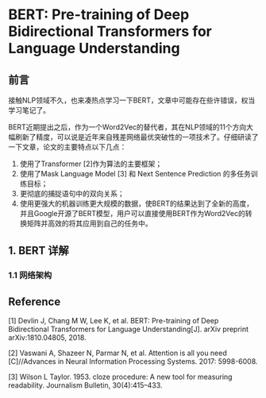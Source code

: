 # BERT: Pre-training of Deep Bidirectional Transformers for Language Understanding

## 前言

接触NLP领域不久，也来凑热点学习一下BERT，文章中可能存在些许错误，权当学习笔记了。

BERT近期提出之后，作为一个Word2Vec的替代者，其在NLP领域的11个方向大幅刷新了精度，可以说是近年来自残差网络最优突破性的一项技术了。仔细研读了一下文章，论文的主要特点以下几点：

1. 使用了Transformer \[2\]作为算法的主要框架；
2. 使用了Mask Language Model \[3\] 和 Next Sentence Prediction 的多任务训练目标；
3. 更彻底的捕捉语句中的双向关系；
4. 使用更强大的机器训练更大规模的数据，使BERT的结果达到了全新的高度，并且Google开源了BERT模型，用户可以直接使用BERT作为Word2Vec的转换矩阵并高效的将其应用到自己的任务中。

## 1. BERT 详解

### 1.1 网络架构



## Reference

\[1\] Devlin J, Chang M W, Lee K, et al. BERT: Pre-training of Deep Bidirectional Transformers for Language Understanding[J]. arXiv preprint arXiv:1810.04805, 2018.

\[2\] Vaswani A, Shazeer N, Parmar N, et al. Attention is all you need \[C\]//Advances in Neural Information Processing Systems. 2017: 5998-6008.

\[3\] Wilson L Taylor. 1953. cloze procedure: A new tool for measuring readability. Journalism Bulletin, 30(4):415–433.